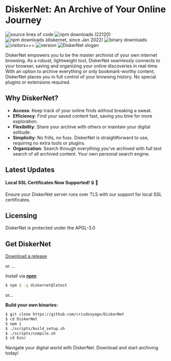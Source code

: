 # DiskerNet: An Archive of Your Online Journey

![source lines of code](https://sloc.xyz/github/crisdosyago/Diskernet)
![npm downloads (22120)](https://img.shields.io/npm/dt/archivist1?label=npm%20downloads%20%2822120%29)
![npm downloads (diskernet, since Jan 2022)](https://img.shields.io/npm/dt/diskernet?label=npm%20downloads%20%28diskernet%2C%20since%20Jan%202022%29)
![binary downloads](https://img.shields.io/github/downloads/c9fe/22120/total?label=OS%20binary%20downloads)
![visitors+++](https://hits.seeyoufarm.com/api/count/incr/badge.svg?url=https%3A%2F%2Fgithub.com%2Fc9fe%2F22120&count_bg=%2379C83D&title_bg=%23555555&icon=&icon_color=%23E7E7E7&title=%28today%2Ftotal%29%20visitors%2B%2B%2B%20since%20Oct%202027%202020&edge_flat=false)
![version](https://img.shields.io/npm/v/diskernet)
![DiskerNet slogan](https://img.shields.io/badge/%F0%9F%92%BE%20DiskerNet-an%20internet%20on%20yer%20disc-hotpink)

DiskerNet empowers you to be the master archivist of your own internet browsing. As a robust, lightweight tool, DiskerNet seamlessly connects to your browser, saving and organizing your online discoveries in real-time. With an option to archive everything or only bookmark-worthy content, DiskerNet places you in full control of your browsing history. No special plugins or extensions required.

## Why DiskerNet?

- **Access**: Keep track of your online finds without breaking a sweat.
- **Efficiency**: Find your saved content fast, saving you time for more exploration.
- **Flexibility**: Share your archive with others or maintain your digital solitude.
- **Simplicity**: No frills, no fuss. DiskerNet is straightforward to use, requiring no extra tools or plugins.
- **Organization**: Search through everything you've archived with full text search of all archived content. Your own personal search engine.
  
## Latest Updates

**Local SSL Certificates Now Supported!** :lock: :tada: 

Ensure your DiskerNet server runs over TLS with our support for local SSL certificates. 

## Licensing

DiskerNet is protected under the APGL-3.0

## Get DiskerNet

[Download a release](https://github.com/crisdosyago/Diskernet/releases)

or ...

Install via **[npm](https://www.npmjs.com/package/diskernet)**:

```sh
$ npm i -g diskernet@latest
```

or...

**Build your own binaries:**

```sh
$ git clone https://github.com/crisdosyago/DiskerNet
$ cd DiskerNet
$ npm i
$ ./scripts/build_setup.sh
$ ./scripts/compile.sh
$ cd bin/
```

Navigate your digital world with DiskerNet. Download and start archiving today!
